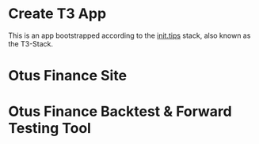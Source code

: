 # Create T3 App

This is an app bootstrapped according to the [init.tips](https://init.tips) stack, also known as the T3-Stack.

# Otus Finance Site

# Otus Finance Backtest & Forward Testing Tool
